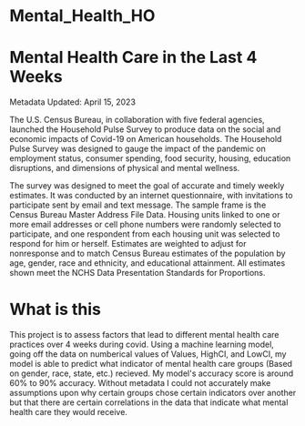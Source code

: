 # Mental_Health_HO

# Mental Health Care in the Last 4 Weeks
Metadata Updated: April 15, 2023

The U.S. Census Bureau, in collaboration with five federal agencies, launched the Household Pulse Survey to produce data on the social and economic impacts of Covid-19 on American households. The Household Pulse Survey was designed to gauge the impact of the pandemic on employment status, consumer spending, food security, housing, education disruptions, and dimensions of physical and mental wellness.

The survey was designed to meet the goal of accurate and timely weekly estimates. It was conducted by an internet questionnaire, with invitations to participate sent by email and text message. The sample frame is the Census Bureau Master Address File Data. Housing units linked to one or more email addresses or cell phone numbers were randomly selected to participate, and one respondent from each housing unit was selected to respond for him or herself. Estimates are weighted to adjust for nonresponse and to match Census Bureau estimates of the population by age, gender, race and ethnicity, and educational attainment. All estimates shown meet the NCHS Data Presentation Standards for Proportions.

# What is this

This project is to assess factors that lead to different mental health care practices over 4 weeks during covid. Using a machine learning model, going off the data on numberical values of Values, HighCI, and LowCI, my model is able to predict what indicator of mental health care groups (Based on gender, race, state, etc.) recieved. My model's accuracy score is around 60% to 90% accuracy. Without metadata I could not accurately make assumptions upon why certain groups chose certain indicators over another but that there are certain correlations in the data that indicate what mental health care they would receive.
